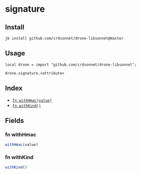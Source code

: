 # signature



## Install

```
jb install github.com/crdsonnet/drone-libsonnet@master
```

## Usage

```jsonnet
local drone = import "github.com/crdsonnet/drone-libsonnet";

drone.signature.<attribute>

```

## Index

* [`fn withHmac(value)`](#fn-withhmac)
* [`fn withKind()`](#fn-withkind)

## Fields

### fn withHmac

```ts
withHmac(value)
```



### fn withKind

```ts
withKind()
```


